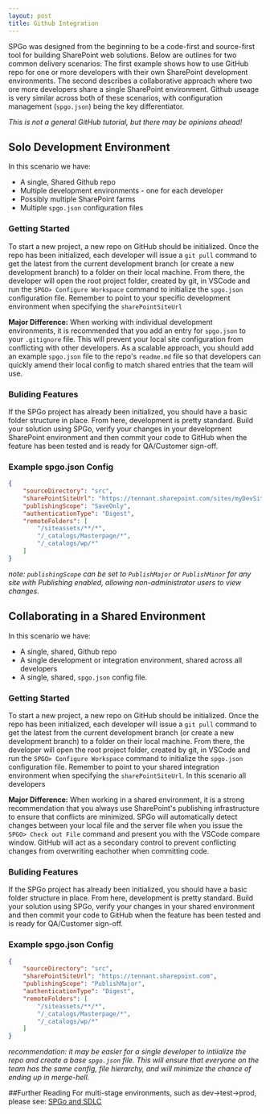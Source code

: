 ```yaml
---
layout: post
title: Github Integration
---
```


SPGo was designed from the beginning to be a code-first and source-first tool for building SharePoint web solutions. Below are outlines for two common delivery scenarios: The first example shows how to use GitHub repo for one or more developers with their own SharePoint development environments. The second describes a collaborative approach where two ore more developers share a single SharePoint environment. Github useage is very similar across both of these scenarios, with configuration management (`spgo.json`) being the key differentiator.

_This is not a general GitHub tutorial, but there may be opinions ahead!_

## Solo Development Environment
In this scenario we have:
* A single, Shared Github repo
* Multiple development environments - one for each developer
* Possibly multiple SharePoint farms 
* Multiple `spgo.json` configuration files

### Getting Started
To start a new project, a new repo on GitHub should be initialized.
Once the repo has been initialized, each developer will issue a `git pull` command to get the latest from the current development branch (or create a new development branch) to a folder on their local machine. From there, the developer will open the root project folder, created by git, in VSCode and run the `SPGO> Configure Workspace` command to initialize the `spgo.json` configuration file. Remember to point to your specific development environment when specifying the `sharePointSiteUrl`

**Major Difference:** When working with individual development environments, it is recommended that you add an entry for `spgo.json` to your `.gitignore` file. This will prevent your local site configuration from conflicting with other developers. As a scalable approach, you should add an example `spgo.json` file to the repo's `readme.md` file so that developers can quickly amend their local config to match shared entries that the team will use.

### Buliding Features
If the SPGo project has already been initialized, you should have a basic folder structure in place. From here, development is pretty standard. Build your solution using SPGo, verify your changes in your development SharePoint environment and then commit your code to GitHub when the feature has been tested and is ready for QA/Customer sign-off.

### Example spgo.json Config
``` json
{
    "sourceDirectory": "src",
    "sharePointSiteUrl": "https://tennant.sharepoint.com/sites/myDevSite",
    "publishingScope": "SaveOnly",
    "authenticationType": "Digest",
    "remoteFolders": [
        "/siteassets/**/*",
        "/_catalogs/Masterpage/*",
        "/_catalogs/wp/*"
    ]
}
```
_note: `publishingScope` can be set to `PublishMajor` or `PublishMinor` for any site with Publishing enabled, allowing non-administrator users to view changes._


## Collaborating in a Shared Environment
In this scenario we have:
* A single, shared, Github repo
* A single development or integration environment, shared across all developers
* A single, shared, `spgo.json` config file. 

### Getting Started
To start a new project, a new repo on GitHub should be initialized.
Once the repo has been initialized, each developer will issue a `git pull` command to get the latest from the current development branch (or create a new development branch) to a folder on their local machine. From there, the developer will open the root project folder, created by git, in VSCode and run the `SPGO> Configure Workspace` command to initialize the `spgo.json` configuration file. Remember to point to your shared integration environment when specifying the `sharePointSiteUrl`. In this scenario all developers

**Major Difference:** When working in a shared environment, it is a strong recommendation that you always use SharePoint's publishing infrastructure to ensure that conflicts are minimized. SPGo will automatically detect changes between your local file and the server file when you issue the `SPGO> Check out File` command and present you with the VSCode compare window. GitHub will act as a secondary control to prevent conflicting changes from overwriting eachother when committing code.

### Buliding Features
If the SPGo project has already been initialized, you should have a basic folder structure in place. From here, development is pretty standard. Build your solution using SPGo, verify your changes in your shared environment and then commit your code to GitHub when the feature has been tested and is ready for QA/Customer sign-off.

### Example spgo.json Config
``` json
{
    "sourceDirectory": "src",
    "sharePointSiteUrl": "https://tennant.sharepoint.com",
    "publishingScope": "PublishMajor",
    "authenticationType": "Digest",
    "remoteFolders": [
        "/siteassets/**/*",
        "/_catalogs/Masterpage/*",
        "/_catalogs/wp/*"
    ]
}
```

_recommendation: it may be easier for a single developer to intiialize the repo and create a base `spgo.json` file. This will ensure that everyone on the team has the same config, file hierarchy, and will minimize the chance of ending up in merge-hell._


##Further Reading
For multi-stage environments, such as dev->test->prod, please see: [SPGo and SDLC](https://github.com/readysitego/spgo/wiki/SPGo-and-SDLC)